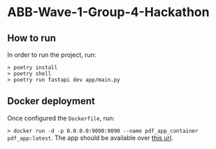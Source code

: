 # ABB-Wave-1-Group-4-Hackathon

## How to run

In order to run the project, run:

```{bash}
> poetry install
> poetry shell
> poetry run fastapi dev app/main.py
```

## Docker deployment

Once configured the `Dockerfile`, run:

`> docker run -d -p 0.0.0.0:9090:9090 --name pdf_app_container pdf_app:latest`. The app should be available over [this url](http://hackathon-ai-4.s.redhost.be:9090/docs).